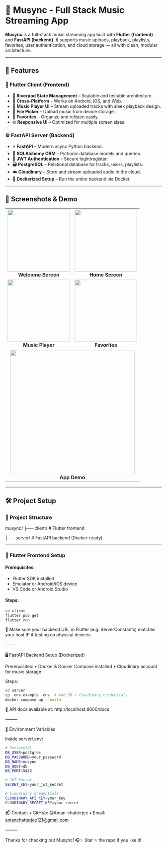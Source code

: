 # 🎵 Musync - Full Stack Music Streaming App

**Musync** is a full-stack music streaming app built with **Flutter (frontend)** and **FastAPI (backend)**. It supports music uploads, playback, playlists, favorites, user authentication, and cloud storage — all with clean, modular architecture.

---

## 🚀 Features

### 📱 Flutter Client (Frontend)
- 🧭 **Riverpod State Management** – Scalable and testable architecture.
- 📱 **Cross-Platform** – Works on Android, iOS, and Web.
- 🎵 **Music Player UI** – Stream uploaded tracks with sleek playback design.
- 📂 **File Picker** – Upload music from device storage.
- 💚 **Favorites** – Organize and relisten easily.
- 🌐 **Responsive UI** – Optimized for multiple screen sizes.

### ⚙️ FastAPI Server (Backend)
- ⚡ **FastAPI** – Modern async Python backend.
- 🧠 **SQLAlchemy ORM** – Pythonic database models and queries.
- 🔐 **JWT Authentication** – Secure login/register.
- 🗃️ **PostgreSQL** – Relational database for tracks, users, playlists.
- ☁️ **Cloudinary** – Store and stream uploaded audio in the cloud.
- 🐳 **Dockerized Setup** – Run the entire backend via Docker.

---

## 📸 Screenshots & Demo

<table>
  <tr>
    <td align="center">
      <img src="./screenshots/welcome_screen.jpg" width="200"/><br/><b>Welcome Screen</b>
    </td>
    <td align="center">
      <img src="./screenshots/home_screen.jpg" width="200"/><br/><b>Home Screen</b>
    </td>
  </tr>
  <tr>
    <td align="center">
      <img src="./screenshots/music_player.jpg" width="200"/><br/><b>Music Player</b>
    </td>
    <td align="center">
      <img src="./screenshots/favorites.jpg" width="200"/><br/><b>Favorites</b>
    </td>
  </tr>
  <tr>
    <td colspan="2" align="center">
      <img src="./screenshots/demo.gif" width="400"/><br/><b>App Demo</b>
    </td>
  </tr>
</table>

---


## 🛠️ Project Setup

### 📁 Project Structure
musync/
├── client/        # Flutter frontend

├── server/        # FastAPI backend (Docker-ready)

---

### 📱 Flutter Frontend Setup

#### Prerequisites:
- Flutter SDK installed
- Emulator or Android/iOS device
- VS Code or Android Studio

#### Steps:
```bash
cd client
flutter pub get
flutter run
```
🧠 Make sure your backend URL in Flutter (e.g. ServerConstants) matches your host IP if testing on physical devices.

⸻

🖥️ FastAPI Backend Setup (Dockerized)

Prerequisites:
•	Docker & Docker Compose installed
•	Cloudinary account for music storage

Steps:
```bash
cd server
cp .env.example .env  # Add DB + Cloudinary credentials
docker compose up --build
```

📍 API docs available at: http://localhost:8000/docs

⸻

🔑 Environment Variables

Inside server/.env:
```bash
# PostgreSQL
DB_USER=postgres
DB_PASSWORD=your_password
DB_NAME=musync
DB_HOST=db
DB_PORT=5432

# JWT Secret
SECRET_KEY=your_jwt_secret

# Cloudinary Credentials
CLOUDINARY_API_KEY=your_key
CLOUDINARY_SECRET_KEY=your_secret
```

📬 Contact
•	GitHub: @Aman-chatterjee
•	Email: amanchatterjee121@gmail.com

⸻

Thanks for checking out Musync! 🎧✨
Star ⭐ the repo if you like it!
